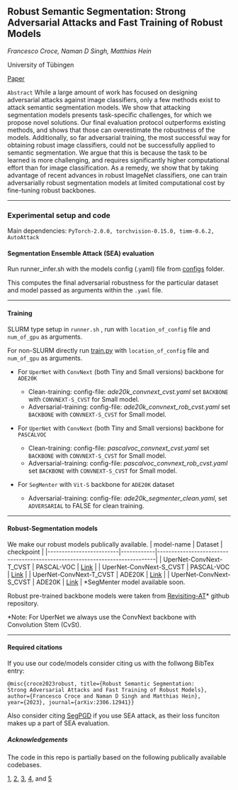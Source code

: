 <h2>Robust Semantic Segmentation: Strong Adversarial Attacks and Fast Training of Robust Models </h2>

*Francesco Croce, Naman D Singh, Matthias Hein*

University of Tübingen


[Paper](https://arxiv.org/abs/2306.12941)	

`Abstract`	While a large amount of work has focused on designing adversarial attacks against image classifiers, only a few methods exist to attack semantic segmentation models. We show that attacking segmentation models presents task-specific challenges, for which we propose novel solutions. Our final evaluation protocol outperforms existing methods, and shows that those can overestimate the robustness of the models. Additionally, so far adversarial training, the most successful way for obtaining robust image classifiers, could not be successfully applied to semantic segmentation. We argue that this is because the task to be learned is more challenging, and requires significantly higher computational effort than for image classification. As a remedy, we show that by taking advantage of recent advances in robust ImageNet classifiers, one can train adversarially robust segmentation models at limited computational cost by fine-tuning robust backbones.

---------------------------------
<h3>Experimental setup and code</h3>

Main dependencies: `PyTorch-2.0.0, torchvision-0.15.0, timm-0.6.2, AutoAttack` 


<h4>Segmentation Ensemble Attack (SEA) evaluation</h4>

Run runner_infer.sh with the models config (.yaml) file from [configs](/configs) folder.

This computes the final adversarial robustness for the particular dataset and model passed as arguments within the `.yaml` file.
_________________________________
<h4>Training</h4>

SLURM type setup in `runner.sh` , run with `location_of_config` file and `num_of_gpu` as arguments.

For non-SLURM directly run [train.py](/tools/train.py) with `location_of_config` file and `num_of_gpu` as arguments.


- For `UperNet` with `ConvNext` (both Tiny and Small versions) backbone  for `ADE20K`

 	-  Clean-training: config-file: *ade20k_convnext_cvst.yaml* set `BACKBONE` with `CONVNEXT-S_CVST` for Small model. 
	-  Adversarial-training: config-file: *ade20k_convnext_rob_cvst.yaml* set `BACKBONE` with `CONVNEXT-S_CVST` for Small model.
 
- For `UperNet` with `ConvNext` (both Tiny and Small versions) backbone  for `PASCALVOC`
  
	-  Clean-training: config-file: *pascalvoc_convnext_cvst.yaml* set `BACKBONE` with `CONVNEXT-S_CVST` for Small model. 
	-  Adversarial-training: config-file: *pascalvoc_convnext_rob_cvst.yaml* set `BACKBONE` with `CONVNEXT-S_CVST` for Small model.
   
- For `SegMenter` with `Vit-S` backbone for `ADE20K` dataset
  
	-  Adversarial-training: config-file: *ade20k_segmenter_clean.yaml*, set `ADVERSARIAL` to FALSE for clean training.

_________________________________

<h4> Robust-Segmentation models</h4>

We make our robust models publically available. 
| model-name              | Dataset    | checkpoint                                                                  |
|-------------------------|------------|-----------------------------------------------------------------------------|
| UperNet-ConvNext-T_CVST | PASCAL-VOC | [Link](https://nc.mlcloud.uni-tuebingen.de/index.php/s/zSFgoAngcm47FZm)     |
| UperNet-ConvNext-S_CVST | PASCAL-VOC | [Link](https://nc.mlcloud.uni-tuebingen.de/index.php/s/MBXnMd5QKztmZaa)     |
| UperNet-ConvNext-T_CVST | ADE20K     | [Link](https://nc.mlcloud.uni-tuebingen.de/index.php/s/ACMQRiyfyXboXwT)     |
| UperNet-ConvNext-S_CVST | ADE20K     | [Link](https://nc.mlcloud.uni-tuebingen.de/index.php/s/Smogk2BWbfMxkyo)     |
*SegMenter model available soon.

Robust pre-trained backbone models were taken from [Revisiting-AT](https://github.com/nmndeep/revisiting-at)* github repository.

*Note: For UperNet we always use the ConvNext backbone with Convolution Stem (CvSt).
_________________________________

<h4>Required citations</h4>
If you use our code/models consider citing us with the follwong BibTex entry:

<code>@misc{croce2023robust,
      title={Robust Semantic Segmentation: Strong Adversarial Attacks and Fast Training of Robust Models}, 
      author={Francesco Croce and Naman D Singh and Matthias Hein},
      year={2023},
      journal={arXiv:2306.12941}}</code>

Also consider citing [SegPGD](https://arxiv.org/abs/2207.12391) if you use SEA attack, as their loss funciton makes up a part of SEA evaluation.

<h5>Acknowledgements</h5>

The code in this repo is partially based on the following publically available codebases.

 [1](https://github.com/hszhao/semseg), [2](https://github.com/Tramac/awesome-semantic-segmentation-pytorch), [3](https://github.com/rstrudel/segmenter/),  [4](https://github.com/facebookresearch/ConvNeXt/tree/main/semantic_segmentation), and [5](https://huggingface.co/docs/transformers/main/en/model_doc/upernet#transformers.UperNetForSemanticSegmentation)
